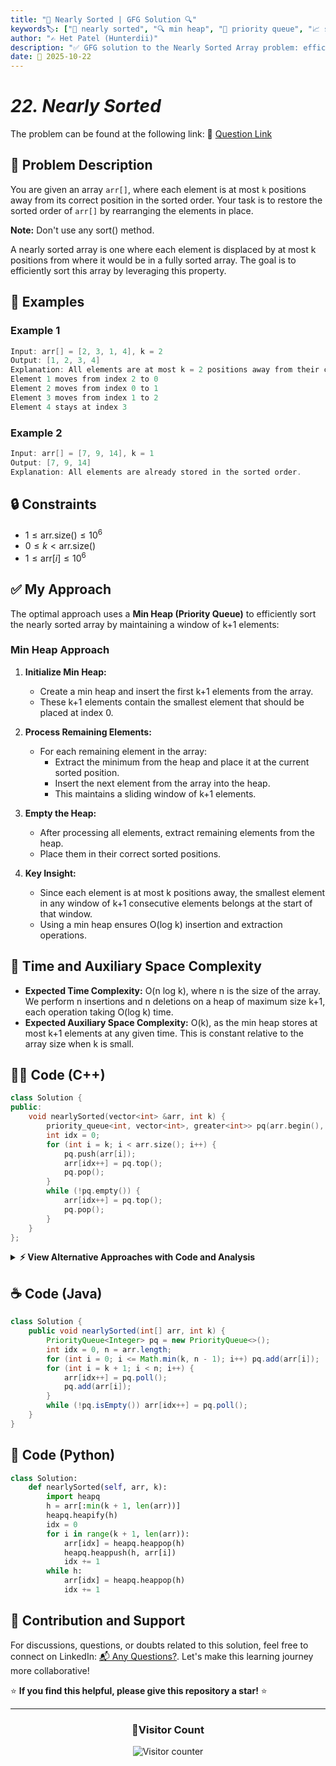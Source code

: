 ```yaml
---
title: "🔢 Nearly Sorted | GFG Solution 🔍"
keywords🏷️: ["🔢 nearly sorted", "🔍 min heap", "📍 priority queue", "📈 sorting", "📘 GFG", "🏁 competitive programming", "📚 DSA"]
author: "✍️ Het Patel (Hunterdii)"
description: "✅ GFG solution to the Nearly Sorted Array problem: efficiently sort an array where each element is at most k positions away from its target position using min heap. 🚀"
date: 📅 2025-10-22
---
```


# *22. Nearly Sorted*

The problem can be found at the following link: 🔗 [Question Link](https://www.geeksforgeeks.org/problems/nearly-sorted-1587115620/1)

## **🧩 Problem Description**

You are given an array `arr[]`, where each element is at most `k` positions away from its correct position in the sorted order. Your task is to restore the sorted order of `arr[]` by rearranging the elements in place.

**Note:** Don't use any sort() method.

A nearly sorted array is one where each element is displaced by at most k positions from where it would be in a fully sorted array. The goal is to efficiently sort this array by leveraging this property.

## **📘 Examples**

### Example 1

```cpp
Input: arr[] = [2, 3, 1, 4], k = 2
Output: [1, 2, 3, 4]
Explanation: All elements are at most k = 2 positions away from their correct positions.
Element 1 moves from index 2 to 0
Element 2 moves from index 0 to 1
Element 3 moves from index 1 to 2
Element 4 stays at index 3
```

### Example 2

```cpp
Input: arr[] = [7, 9, 14], k = 1
Output: [7, 9, 14]
Explanation: All elements are already stored in the sorted order.
```

## **🔒 Constraints**

* $1 \le \text{arr.size()} \le 10^6$
* $0 \le k < \text{arr.size()}$
* $1 \le \text{arr}[i] \le 10^6$

## **✅ My Approach**

The optimal approach uses a **Min Heap (Priority Queue)** to efficiently sort the nearly sorted array by maintaining a window of k+1 elements:

### **Min Heap Approach**

1. **Initialize Min Heap:**
   * Create a min heap and insert the first k+1 elements from the array.
   * These k+1 elements contain the smallest element that should be placed at index 0.

2. **Process Remaining Elements:**
   * For each remaining element in the array:
     * Extract the minimum from the heap and place it at the current sorted position.
     * Insert the next element from the array into the heap.
     * This maintains a sliding window of k+1 elements.

3. **Empty the Heap:**
   * After processing all elements, extract remaining elements from the heap.
   * Place them in their correct sorted positions.

4. **Key Insight:**
   * Since each element is at most k positions away, the smallest element in any window of k+1 consecutive elements belongs at the start of that window.
   * Using a min heap ensures O(log k) insertion and extraction operations.

## 📝 Time and Auxiliary Space Complexity

* **Expected Time Complexity:** O(n log k), where n is the size of the array. We perform n insertions and n deletions on a heap of maximum size k+1, each operation taking O(log k) time.
* **Expected Auxiliary Space Complexity:** O(k), as the min heap stores at most k+1 elements at any given time. This is constant relative to the array size when k is small.

## **🧑‍💻 Code (C++)**

```cpp
class Solution {
public:
    void nearlySorted(vector<int> &arr, int k) {
        priority_queue<int, vector<int>, greater<int>> pq(arr.begin(), arr.begin() + k);
        int idx = 0;
        for (int i = k; i < arr.size(); i++) {
            pq.push(arr[i]);
            arr[idx++] = pq.top();
            pq.pop();
        }
        while (!pq.empty()) {
            arr[idx++] = pq.top();
            pq.pop();
        }
    }
};
```

<details>
<summary><b>⚡ View Alternative Approaches with Code and Analysis</b></summary>

## 📊 **2️⃣ Insertion Sort Optimized**

### 💡 Algorithm Steps:

1. Use insertion sort with limited backward search up to k positions.
2. Each element is compared with at most k previous elements.
3. Insert element at correct position within its k-range window.
4. Efficiently sorts the nearly sorted array in-place.

```cpp
class Solution {
public:
    void nearlySorted(vector<int> &arr, int k) {
        for (int i = 1; i < arr.size(); i++) {
            int key = arr[i], j = i - 1;
            while (j >= max(0, i - k - 1) && arr[j] > key) {
                arr[j + 1] = arr[j];
                j--;
            }
            arr[j + 1] = key;
        }
    }
};
```

### 📝 **Complexity Analysis:**

* **Time:** ⏱️ O(n*k) - Each element moves at most k positions
* **Auxiliary Space:** 💾 O(1) - In-place sorting

### ✅ **Why This Approach?**

* No extra space required for data structures
* Simple implementation without heap operations
* Works well when k is very small

## 📊 **3️⃣ STL Partial Sort**

### 💡 Algorithm Steps:

1. Divide array into overlapping chunks of size 2k+1.
2. Sort each chunk using STL sort function.
3. Elements settle into their correct positions due to overlap.
4. Handles the nearly sorted property efficiently.

```cpp
class Solution {
public:
    void nearlySorted(vector<int> &arr, int k) {
        int n = arr.size();
        for (int i = 0; i < n; i += k + 1) {
            int end = min(i + 2 * k + 1, n);
            sort(arr.begin() + i, arr.begin() + end);
        }
    }
};
```

### 📝 **Complexity Analysis:**

* **Time:** ⏱️ O(n*k*log(k)) - Sorting overlapping chunks
* **Auxiliary Space:** 💾 O(1) - In-place sorting

### ✅ **Why This Approach?**

* Leverages highly optimized STL sort
* Easy to implement and understand
* Good balance between simplicity and performance

## 📊 **4️⃣ Multiset Window Approach**

### 💡 Algorithm Steps:

1. Maintain a sliding window of k+1 elements using multiset.
2. Extract minimum from multiset and place in sorted position.
3. Add new element and remove oldest from window.
4. Balanced tree structure ensures efficient operations.

```cpp
class Solution {
public:
    void nearlySorted(vector<int> &arr, int k) {
        multiset<int> ms;
        int n = arr.size(), idx = 0;
        for (int i = 0; i <= min(k, n - 1); i++) ms.insert(arr[i]);
        for (int i = k + 1; i < n; i++) {
            arr[idx] = *ms.begin();
            ms.erase(ms.begin());
            ms.insert(arr[i]);
            idx++;
        }
        while (!ms.empty()) {
            arr[idx++] = *ms.begin();
            ms.erase(ms.begin());
        }
    }
};
```

### 📝 **Complexity Analysis:**

* **Time:** ⏱️ O(n*log(k)) - Balanced tree operations
* **Auxiliary Space:** 💾 O(k) - Multiset storage

### ✅ **Why This Approach?**

* Maintains sorted order automatically
* Efficient insertion and deletion
* Good alternative to priority queue

## 🆚 **🔍 Comparison of Approaches**

| 🚀 **Approach**                    | ⏱️ **Time Complexity** | 💾 **Space Complexity** | ✅ **Pros**                        | ⚠️ **Cons**                           |
| ---------------------------------- | ---------------------- | ----------------------- | --------------------------------- | ------------------------------------- |
| 🏷️ **Min Heap**                   | 🟢 O(n*log(k))         | 🟡 O(k)                 | 🚀 Optimal for large arrays       | 💾 Extra space for heap              |
| 🔧 **Insertion Sort**             | 🟡 O(n*k)              | 🟢 O(1)                 | 📦 No extra space                 | 🐌 Slower for large k                |
| 📊 **Partial Sort**               | 🟡 O(n*k*log(k))       | 🟢 O(1)                 | 🎯 Simple implementation          | 🔧 Not optimal complexity            |
| 🌲 **Multiset**                   | 🟢 O(n*log(k))         | 🟡 O(k)                 | ⚖️ Self-balancing structure       | 💾 Similar space as heap             |

### 🏆 **Best Choice Recommendation**

| 🎯 **Scenario**                                    | 🎖️ **Recommended Approach**          | 🔥 **Performance Rating** |
| -------------------------------------------------- | ------------------------------------- | ------------------------- |
| 🏅 **General purpose optimal**                        | 🥇 **Min Heap**                      | ★★★★★                     |
| 📦 **Memory constrained**                             | 🥈 **Insertion Sort**                | ★★★★☆                     |
| 🎯 **Small k values**                                 | 🥉 **Insertion Sort**                | ★★★★★                     |
| 🔄 **Need sorted structure**                          | 🏅 **Multiset**                      | ★★★★☆                     |

</details>

## **☕ Code (Java)**

```java
class Solution {
    public void nearlySorted(int[] arr, int k) {
        PriorityQueue<Integer> pq = new PriorityQueue<>();
        int idx = 0, n = arr.length;
        for (int i = 0; i <= Math.min(k, n - 1); i++) pq.add(arr[i]);
        for (int i = k + 1; i < n; i++) {
            arr[idx++] = pq.poll();
            pq.add(arr[i]);
        }
        while (!pq.isEmpty()) arr[idx++] = pq.poll();
    }
}
```

## **🐍 Code (Python)**

```python
class Solution:
    def nearlySorted(self, arr, k):
        import heapq
        h = arr[:min(k + 1, len(arr))]
        heapq.heapify(h)
        idx = 0
        for i in range(k + 1, len(arr)):
            arr[idx] = heapq.heappop(h)
            heapq.heappush(h, arr[i])
            idx += 1
        while h:
            arr[idx] = heapq.heappop(h)
            idx += 1
```

## 🧠 Contribution and Support

For discussions, questions, or doubts related to this solution, feel free to connect on LinkedIn: [📬 Any Questions?](https://www.linkedin.com/in/patel-hetkumar-sandipbhai-8b110525a/). Let's make this learning journey more collaborative!

⭐ **If you find this helpful, please give this repository a star!** ⭐

---

<div align="center">
  <h3><b>📍Visitor Count</b></h3>
</div>

<p align="center">
  <img src="https://visitor-badge.laobi.icu/badge?page_id=Hunterdii.GeeksforGeeks-POTD" alt="Visitor counter" />
</p>
